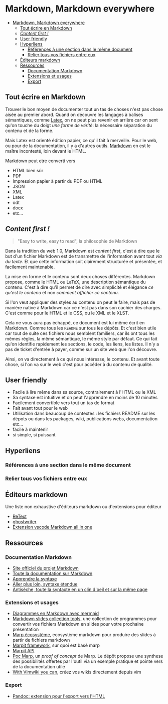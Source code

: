 # Markdown, Markdown everywhere

- [Markdown, Markdown everywhere](#markdown-markdown-everywhere)
  - [Tout écrire en Markdown](#tout-écrire-en-markdown)
  - [*Content first !*](#content-first-)
  - [User friendly](#user-friendly)
  - [Hyperliens](#hyperliens)
    - [Références à une section dans le même document](#références-à-une-section-dans-le-même-document)
    - [Relier tous vos fichiers entre eux](#relier-tous-vos-fichiers-entre-eux)
  - [Éditeurs markdown](#éditeurs-markdown)
  - [Ressources](#ressources)
    - [Documentation Markdown](#documentation-markdown)
    - [Extensions et usages](#extensions-et-usages)
    - [Export](#export)

## Tout écrire en Markdown

Trouver le bon moyen de documenter tout un tas de choses n'est pas chose aisée au premier abord. Quand on découvre les langages à balises sémantiques, comme [Latex](https://www.latex-project.org/), on ne peut plus revenir en arrière car on sent qu'on touche du doigt *une forme de vérité*: la nécessaire séparation du contenu et de la forme.

Mais Latex est orienté édition papier, ce qu'il fait à merveille. Pour le web, ou pour de la documentation, il y a d'autres outils. [Markdown](https://daringfireball.net/projects/markdown/) en est le maître incontesté, loin devant le HTML.

Markdown peut etre converti vers

- HTML bien sûr
- PDF
- Impression papier à partir du PDF ou HTML
- JSON
- XML
- Latex
- odt
- docx
- etc...

## *Content first !*

>"Easy to write, easy to read", la philosophie de Markdown

Dans la tradition du web 1.0, Markdown est *content first*, c'est à dire que le but d'un fichier Markdown est de transmettre de l'information avant tout *via du texte*. Et que cette information soit clairement structurée et présentée, et facilement maintenable.

La mise en forme et le contenu sont deux choses différentes. Markdown propose, comme le HTML ou LaTeX, une description sémantique du contenu. C'est à dire qu'il permet de dire avec simplicité et élégance *ce qu'est le contenu* et non *comment afficher ce contenu*. 

Si l'on veut appliquer des styles au contenu on peut le faire, mais pas de manière native à Markdown car ce n'est pas dans son cachier des charges. C'est comme pour le HTML et le CSS, ou le XML et le XLST.

Cela ne vous aura pas échappé, ce document est lui même écrit en Markdown. Comme tous les `README` sur tous les dépôts. Et c'est bien utile car tout de suite ces fichiers nous semblent familiers, car ils ont tous les mêmes règles, la même sémantique, le même style par défaut. Ce qui fait qu'on identifie rapidement les sections, le code, les liens, les listes. Il n'y a pas de ticket d'entrée à payer, comme sur un site web que l'on découvre. 

Ainsi, on va directement à ce qui nous intéresse, le contenu. Et avant toute chose, si l'on va sur le web c'est pour accéder à du contenu de qualité.

## User friendly

- Facile à lire même dans sa source, contrairement à l'HTML ou le XML
- Sa syntaxe est intuitive et on peut l'apprendre en moins de 10 minutes
- Facilement convertible vers tout un tas de format
- Fait avant tout pour le web
- Utilisation dans beaucoup de contextes : les fichiers README sur les dépots ou dans les packages, wiki, publications webs, documentation etc...
- facile à maintenir
- si simple, si puissant

## Hyperliens

### Références à une section dans le même document

### Relier tous vos fichiers entre eux

## Éditeurs markdown

Une liste non exhaustive d'éditeurs markdown ou d'extensions pour éditeur

- [ReText](https://github.com/retext-project/retext)
- [ghostwriter](https://wereturtle.github.io/ghostwriter/)
- [Extension vscode Markdown all in one](https://marketplace.visualstudio.com/items?itemName=yzhang.markdown-all-in-one)

## Ressources

### Documentation Markdown

- [Site officiel du projet Markdown](https://daringfireball.net/projects/markdown/)
- [Toute la documentation sur Markdown](https://www.markdownguide.org)
- [Apprendre la syntaxe](https://www.markdownguide.org/basic-syntax)
- [Aller plus loin, syntaxe étendue](https://www.markdownguide.org/extended-syntax/)
- [Antisèche, toute la syntaxte en un clin d'oeil et sur la même page](https://www.markdownguide.org/cheat-sheet/)

### Extensions et usages

- [Diagrammes en Markdown avec mermaid](https://mermaid-js.github.io/mermaid/#/)
- [Markdown slides collection tools](https://gist.github.com/johnloy/27dd124ad40e210e91c70dd1c24ac8c8), une collection de programmes pour convertir vos fichiers Markdown en slides pour votre prochaine présentation
- [Marp écosystème](https://marp.app/), ecosystème markdown pour produire des slides à partir de fichiers markdown
- [Marpit framework](https://marpit.marp.app/), sur quoi est basé marp
- [Marpit API](https://marpit-api.marp.app/index.html)
- [Poc Marp](https://github.com/websealevel/poc-marp), un *proof of concept* de Marp. Le dépôt propose une synthese des possibilités offertes par l'outil via un exemple pratique et pointe vers de la documentation utile
- [With Vimwiki you can](https://vimwiki.github.io/), créez vos wikis directement depuis vim

### Export

- [Pandoc: extension pour l'export vers l'HTML](https://pandoc.org/MANUAL.html#extensions)